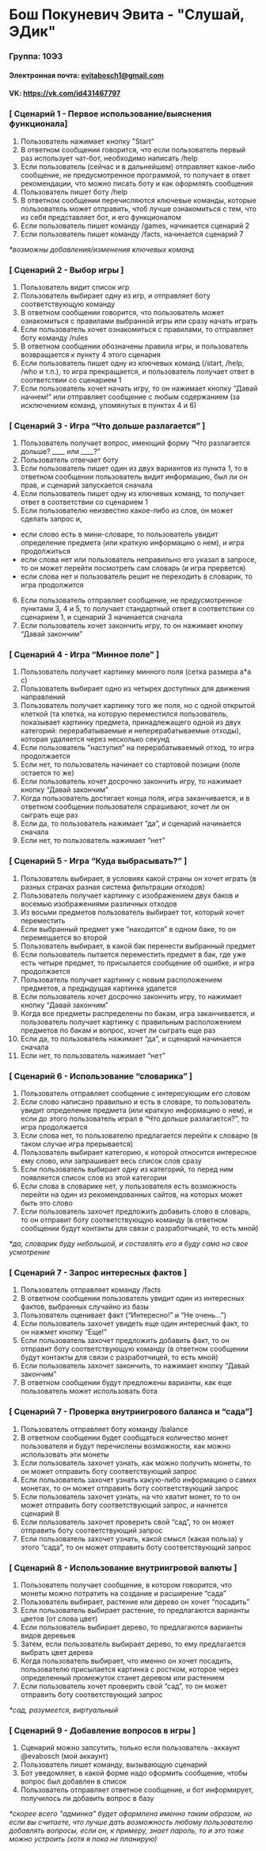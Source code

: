 # Бош Покуневич Эвита - "Слушай, ЭДик"

### Группа: 10Э3
#### Электронная почта: evitabosch1@gmail.com
#### VK: https://vk.com/id431467797


### [ Сценарий 1 - Первое использование/выяснения функционала]
1. Пользователь нажимает кнопку "Start"
2. В ответном сообщении говорится, что если пользователь первый раз использует чат-бот, необходимо написать /help
3. Если пользователь (сейчас и в дальнейшем) отправляет какое-либо сообщение, не предусмотренное программой, то получает в ответ рекомендации, что можно писать боту и как оформлять сообщения
4. Пользователь пишет боту /help
5. В ответном сообщении перечисляются ключевые команды, которые пользователь может отправить, чтоб лучше ознакомиться с тем, что из себя представляет бот, и его функционалом
6. Если пользователь пишет команду /games, начинается сценарий 2
7.  Если пользователь пишет команду /facts, начинается сценарий 7

_*возможны добавления/изменения ключевых команд_
### [ Сценарий 2 - Выбор игры ]
1. Пользователь видит список игр
2. Пользователь выбирает одну из игр, и отправляет боту соответствующую команду
3. В ответном сообщении говорится, что пользователь может ознакомиться с правилами выбранной игры или сразу начать играть
4. Если пользователь хочет ознакомиться с правилами, то отправляет боту команду /rules
5. В ответном сообщении обозначены правила игры, и пользователь возвращается к пункту 4 этого сценария
6. Если пользователь пишет одну из ключевых команд (/start, /help, /who и т.п.), то игра прекращается, и пользователь получает ответ в соответствии со сценарием 1
7. Если пользователь хочет начать игру, то он нажимает кнопку “Давай начнем!” или отправляет сообщение с любым содержанием (за исключением команд, упомянутых в пунктах 4 и 6)

### [ Сценарий 3 - Игра “Что дольше разлагается” ]  
1. Пользователь получает вопрос, имеющий форму “Что разлагается дольше?  ____ или ____?”
2. Пользователь отвечает боту
3. Если пользователь пишет один из двух вариантов из пункта 1, то в ответном сообщении пользователь видит информацию, был ли он прав, и сценарий запускается сначала
4. Если пользователь пишет одну из ключевых команд, то получает ответ в соответствии со сценарием 1
5. Если пользователю неизвестно какое-либо из слов, он может сделать запрос и,
+ если слово есть в мини-словаре, то пользователь увидит определение предмета (или краткую информацию о нем), и игра продолжиться
+ если слова нет или пользователь неправильно его указал в запросе, то он может перейти посмотреть сам словарь (и игра прервется)
+ если слова нет и пользователь решит не переходить в словарик, то игра продолжится 
6. Если пользователь отправляет сообщение, не предусмотренное пунктами 3, 4 и 5, то получает стандартный ответ в соответствии со сценарием 1, и сценарий 3 начинается сначала 
7. Если пользователь хочет закончить игру, то он нажимает кнопку “Давай закончим”
### [ Сценарий 4 - Игра “Минное поле” ]
1. Пользователь получает картинку минного поля (сетка размера а*а с)
2. Пользователь выбирает одно из четырех доступных для движения направлений
3. Пользователь получает картинку того же поля, но с одной открытой клеткой (та клетка, на которую переместился пользователь, показывает картинку предмета, принадлежащего одной из двух категорий: перерабатываемые и неперерабатываемые отходы), которая удаляется через несколько секунд
4. Если пользователь “наступил” на перерабатываемый отход, то игра продолжается
5. Если нет, то пользователь начинает со стартовой позиции (поле остается то же)
6. Если пользователь хочет досрочно закончить игру, то нажимает кнопку “Давай закончим”
7. Когда пользователь достигает конца поля, игра заканчивается, и в ответном сообщении пользователя спрашивают, хочет ли он сыграть еще раз
8. Если да, то пользователь нажимает “да”, и сценарий начинается сначала
9. Если нет, то пользователь нажимает “нет”

### [ Сценарий 5 - Игра “Куда выбрасывать?” ]
1. Пользователь выбирает, в условиях какой страны он хочет играть (в разных странах разная система фильтрации отходов)
2. Пользователь получает картинку с изображением двух баков и восемью изображениями различных отходов
3. Из восьми предметов пользователь выбирает тот, который хочет переместить
4. Если выбранный предмет уже “находится” в одном баке, то он перемещается во второй
5. Пользователь выбирает, в какой бак перенести выбранный предмет
6. Если пользователь пытается переместить предмет в бак, где уже есть четыре предмет, то присылается сообщение об ошибке, и игра продолжается
7. Пользователь получает картинку с новым расположением предметов, а предыдущая картинка удалется
8. Если пользователь хочет досрочно закончить игру, то нажимает кнопку “Давай закончим”
9. Когда все предметы распределены по бакам, игра заканчивается, и пользователь получает картинку с правильным расположением предметов по бакам и вопрос, хочет ли сыграть еще раз
10. Если да, то пользователь нажимает “да”, и сценарий начинается сначала
11. Если нет, то пользователь нажимает “нет”

### [ Сценарий 6 - Использование “словарика” ]  
1. Пользователь отправляет сообщение с интересующим его словом
2. Если слово написано правильно и есть в словаре, то пользователь увидит определение предмета (или краткую информацию о нем), и если до этого пользователь играл в “Что дольше разлагается?”, то игра продолжается
3. Если слова нет, то пользователю предлагается перейти к словарю (в таком случае игра прерывается)
4. Пользователь выбирает категорию, к которой относится интересное ему слово, или запрашивает весь список слов сразу
5. Если пользователь выбирает одну из категорий, то перед ним появляется список слов из этой категории
6. Если слова в словарике нет, у пользователя есть возможность перейти на один из рекомендованных сайтов, на которых может быть это слово
7. Если пользователь захочет предложить добавить слово в словарь, то он отправит боту соответствующую команду (в ответном сообщении будут контакты для связи с разработчицей, то есть мной)

_*да, словарик буду небольшой, и составлять его я буду сама на свое усмотрение_
### [ Сценарий 7 - Запрос интересных фактов ] 
1. Пользователь отправляет команду /facts
2. В ответном сообщении пользователь увидит один из интересных фактов, выбранных случайно из базы
3. Пользователь оценивает факт (“Интересно!” и “Не очень…”)
4. Если пользователь захочет увидеть еще один интересный факт, то он нажмет кнопку “Еще!”
5. Если пользователь захочет предложить добавить факт, то он отправит боту соответствующую команду (в ответном сообщении будут контакты для связи с разработчицей, то есть мной)
6. Если пользователь захочет закончить, то нажимает кнопку “Давай закончим”
7. В ответном сообщении будут предложены варианты, как еще пользователь может использовать бота
### [ Сценарий 7 - Проверка внутриигрового баланса и “сада”]
1. Пользователь отправляет боту команду /balance
2. В ответном сообщении будет сообщаться количество монет пользователя и будут перечислены возможности, как можно использовать эти монеты
3. Если пользователь захочет узнать, как можно получить монеты, то он может отправить боту соответствующий запрос
4. Если пользователь захочет узнать какую-либо информацию о самих монетах, то он может отправить боту соответствующий запрос
5. Если пользователь захочет узнать, на что хватит монет, то то он может отправить боту соответствующий запрос, и начнется сценарий 8
6. Если пользователь захочет проверить свой “сад”, то он может отправить боту соответствующий запрос
7. Если пользователь захочет узнать, какой смысл (какая польза) у этого “сада”, то он может отправить боту соответствующий запрос
### [ Сценарий 8 - Использование внутриигровой валюты ]
1. Пользователь получает сообщение, в котором говорится, что монеты можно потратить на создание и расширение “сада”
2. Пользователь выбирает, растение или дерево он хочет “посадить”
3. Если пользователь выбирает растение, то предлагаются варианты цветов (от слова цвет)
4. Если пользователь выбирает дерево, то предлагаются варианты видов деревьев
5. Затем, если пользователь выбирает дерево, то ему предлагается выбрать цвет дерева
6. Когда пользователь выбирает, что именно он хочет посадить, пользователю присылается картинка с ростком, которое через определенный промежуток станет деревом или растением
7. Если пользователь хочет проверить свой “сад”, то он может отправить боту соответствующий запрос

_*сад, разумеется, виртуальный_
### [ Сценарий 9 - Добавление вопросов в игры ]
1. Сценарий можно запсутить, только если пользователь -аккаунт @evabosch (мой аккаунт)
2. Пользователь  пишет команду, вызывающую сценарий
3. Бот уведомляет, в какой форме надо оформить сообщение, чтобы вопрос был добавлен в список
4. Пользователь отправляет ответное сообщение, и бот информирует, получилось ли добавить вопрос в базу

_*скорее всего "админка" будет оформлена именно таким образом, но если вы считаете, что лучше дать возможность любому пользователю добавлять вопросы, если он, к примеру, знает пароль, то и это тоже можно устроить (хотя я пока не планирую)_
